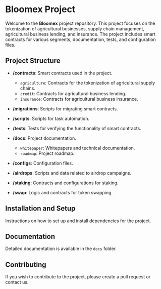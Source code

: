 # Bloomex Project

Welcome to the **Bloomex** project repository. This project focuses on the tokenization of agricultural businesses, supply chain management, agricultural business lending, and insurance. The project includes smart contracts for various segments, documentation, tests, and configuration files.

## Project Structure

- **/contracts**: Smart contracts used in the project.
  - `agriculture`: Contracts for the tokenization of agricultural supply chains.
  - `credit`: Contracts for agricultural business lending.
  - `insurance`: Contracts for agricultural business insurance.

- **/migrations**: Scripts for migrating smart contracts.

- **/scripts**: Scripts for task automation.

- **/tests**: Tests for verifying the functionality of smart contracts.

- **/docs**: Project documentation.
  - `whitepaper`: Whitepapers and technical documentation.
  - `roadmap`: Project roadmap.

- **/configs**: Configuration files.

- **/airdrops**: Scripts and data related to airdrop campaigns.

- **/staking**: Contracts and configurations for staking.

- **/swap**: Logic and contracts for token swapping.

## Installation and Setup

Instructions on how to set up and install dependencies for the project.

## Documentation

Detailed documentation is available in the `docs` folder.

## Contributing

If you wish to contribute to the project, please create a pull request or contact us.